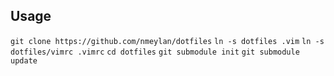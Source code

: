 ## Usage
```git clone https://github.com/nmeylan/dotfiles```
```ln -s dotfiles .vim```
```ln -s dotfiles/vimrc .vimrc```
```cd dotfiles```
```git submodule init```
```git submodule update```
